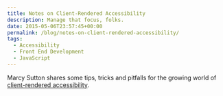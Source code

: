 ```yaml
---
title: Notes on Client-Rendered Accessibility
description: Manage that focus, folks.
date: 2015-05-06T23:57:45+00:00
permalink: /blog/notes-on-client-rendered-accessibility/
tags:
  - Accessibility
  - Front End Development
  - JavaScript
---
```


Marcy Sutton shares some tips, tricks and pitfalls for the growing world of [client-rendered accessibility](http://www.smashingmagazine.com/2015/05/06/client-rendered-accessibility/).

